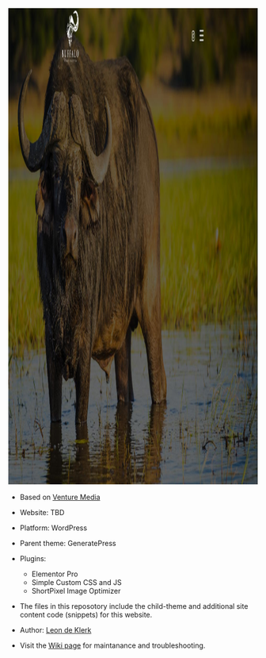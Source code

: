 <img width="1900" height="960" alt="Image" src="https://github.com/venture-media/Buffalo-Collection/blob/3aba31be22d1fd88f2fc7839b6a45c6946aef018/docs/Screenshot_2025-10-21_08-46-04.jpg" />

- Based on [Venture Media](https://github.com/venture-media/Venture-Media)
- Website: TBD
- Platform: WordPress
- Parent theme: GeneratePress
- Plugins:
    - Elementor Pro
    - Simple Custom CSS and JS
    - ShortPixel Image Optimizer

- The files in this reposotory include the child-theme and additional site content code (snippets) for this website.
- Author: [Leon de Klerk](https://github.com/Leon2332)
- Visit the [Wiki page](https://github.com/venture-media/Buffalo-Collection/wiki) for maintanance and troubleshooting.
